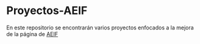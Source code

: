 # Proyectos-AEIF
En este repositorio se encontrarán varios proyectos enfocados a la mejora de la página de [AEIF](https://aeifmx.com/)
